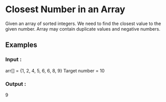 # Closest Number in an Array
Given an array of sorted integers. We need to find the closest value to the given number. Array may contain duplicate values and negative numbers.

## Examples

### Input : 
arr[] = {1, 2, 4, 5, 6, 6, 8, 9}
Target number = 10

### Output : 
9
